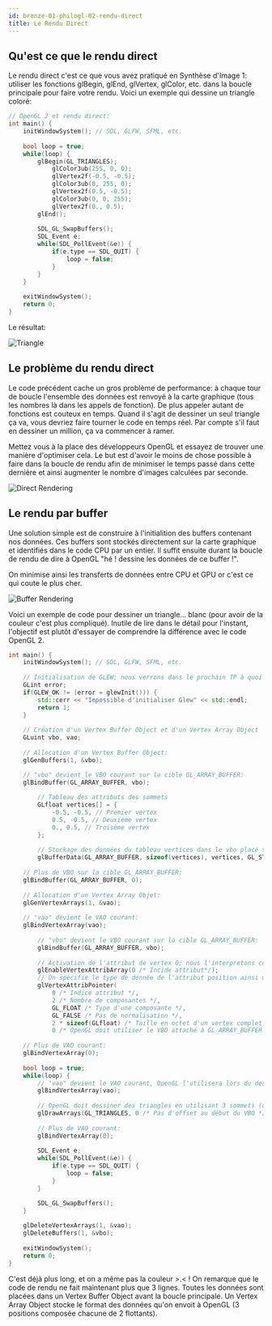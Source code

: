 ```yaml
---
id: bronze-01-philogl-02-rendu-direct
title: Le Rendu Direct
---
```


## Qu'est ce que le rendu direct

Le rendu direct c'est ce que vous avez pratiqué en Synthèse d'Image 1: utiliser les fonctions glBegin, glEnd, glVertex, glColor, etc. dans la boucle principale pour faire votre rendu. Voici un exemple qui dessine un triangle coloré:

```cpp
// OpenGL 2 et rendu direct:
int main() {
    initWindowSystem(); // SDL, GLFW, SFML, etc.
    
    bool loop = true;
    while(loop) {
        glBegin(GL_TRIANGLES);
            glColor3ub(255, 0, 0);
            glVertex2f(-0.5, -0.5);
            glColor3ub(0, 255, 0);
            glVertex2f(0.5, -0.5);
            glColor3ub(0, 0, 255);
            glVertex2f(0., 0.5);
        glEnd();
        
        SDL_GL_SwapBuffers();
        SDL_Event e;
        while(SDL_PollEvent(&e)) {
            if(e.type == SDL_QUIT) {
                loop = false;
            }
        }
    }
    
    exitWindowSystem();
    return 0;
}
```

Le résultat:

![Triangle](/openglnoel/img/triangle.png)


## Le problème du rendu direct

Le code précédent cache un gros problème de performance: à chaque tour de boucle l'ensemble des données est renvoyé à la carte graphique (tous les nombres là dans les appels de fonction). De plus appeler autant de fonctions est couteux en temps. Quand il s'agit de dessiner un seul triangle ça va, vous devriez faire tourner le code en temps réel. Par compte s'il faut en dessiner un million, ça va commencer à ramer.

Mettez vous à la place des développeurs OpenGL et essayez de trouver une manière d'optimiser cela. Le but est d'avoir le moins de chose possible à faire dans la boucle de rendu afin de minimiser le temps passé dans cette dernière et ainsi augmenter le nombre d'images calculées par seconde.

![Direct Rendering](/openglnoel/img/direct_rendering.png)

## Le rendu par buffer

Une solution simple est de construire à l'initialition des buffers contenant nos données. Ces buffers sont stockés directement sur la carte graphique et identifiés dans le code CPU par un entier. Il suffit ensuite durant la boucle de rendu de dire à OpenGL "hé ! dessine les données de ce buffer !".

On minimise ainsi les transferts de données entre CPU et GPU or c'est ce qui coute le plus cher.

![Buffer Rendering](/openglnoel/img/vbo_rendering.png)

Voici un exemple de code pour dessiner un triangle... blanc (pour avoir de la couleur c'est plus compliqué). Inutile de lire dans le détail pour l'instant, l'objectif est plutôt d'essayer de comprendre la différence avec le code OpenGL 2.

```cpp
int main() {
    initWindowSystem(); // SDL, GLFW, SFML, etc.
    
    // Initialisation de GLEW; nous verrons dans le prochain TP à quoi cela sert.
    GLint error;
    if(GLEW_OK != (error = glewInit())) {
        std::cerr << "Impossible d'initialiser Glew" << std::endl;
        return 1;
    }
    
    // Création d'un Vertex Buffer Object et d'un Vertex Array Object
    GLuint vbo, vao;
    
    // Allocation d'un Vertex Buffer Object:
    glGenBuffers(1, &vbo);

    // "vbo" devient le VBO courant sur la cible GL_ARRAY_BUFFER:
    glBindBuffer(GL_ARRAY_BUFFER, vbo);
    
        // Tableau des attributs des sommets
        GLfloat vertices[] = {
            -0.5, -0.5, // Premier vertex
            0.5, -0.5, // Deuxième vertex
            0., 0.5, // Troisème vertex
        };
        
        // Stockage des données du tableau vertices dans le vbo placé sur GL_ARRAY_BUFFER (c'est à dire "vbo" ici) :
        glBufferData(GL_ARRAY_BUFFER, sizeof(vertices), vertices, GL_STATIC_DRAW);
    
    // Plus de VBO sur la cible GL_ARRAY_BUFFER:
    glBindBuffer(GL_ARRAY_BUFFER, 0);
    
    // Allocation d'un Vertex Array Objet:
    glGenVertexArrays(1, &vao);
    
    // "vao" devient le VAO courant:
    glBindVertexArray(vao);
    
        // "vbo" devient le VBO courant sur la cible GL_ARRAY_BUFFER:
        glBindBuffer(GL_ARRAY_BUFFER, vbo);
        
        // Activation de l'attribut de vertex 0; nous l'interpretons comme la position
        glEnableVertexAttribArray(0 /* Incide attribut*/);
        // On spécifie le type de donnée de l'attribut position ainsi que la manière dont il est stocké dans le VBO
        glVertexAttribPointer(
            0 /* Indice attribut */, 
            2 /* Nombre de composantes */, 
            GL_FLOAT /* Type d'une composante */, 
            GL_FALSE /* Pas de normalisation */, 
            2 * sizeof(GLfloat) /* Taille en octet d'un vertex complet entre chaque attribut position */, 
            0 /* OpenGL doit utiliser le VBO attaché à GL_ARRAY_BUFFER et commencer à l'offset 0 */);
        
    // Plus de VAO courant:
    glBindVertexArray(0);
    
    bool loop = true;
    while(loop) {
        // "vao" devient le VAO courant, OpenGL l'utilisera lors du dessin pour avoir des informations sur les sommets
        glBindVertexArray(vao);
        
        // OpenGL doit dessiner des triangles en utilisant 3 sommets (donc un seul triangle)
        glDrawArrays(GL_TRIANGLES, 0 /* Pas d'offset au début du VBO */, 3);
        
        // Plus de VAO courant:
        glBindVertexArray(0);
        
        SDL_Event e;
        while(SDL_PollEvent(&e)) {
            if(e.type == SDL_QUIT) {
                loop = false;
            }
        }

        SDL_GL_SwapBuffers();
    }
    
    glDeleteVertexArrays(1, &vao);
    glDeleteBuffers(1, &vbo);
    
    exitWindowSystem();
    return 0;
}
```

C'est déjà plus long, et on a même pas la couleur >.< ! On remarque que le code de rendu ne fait maintenant plus que 3 lignes. Toutes les données sont placées dans un Vertex Buffer Object avant la boucle principale. Un Vertex Array Object stocke le format des données qu'on envoit à OpenGL (3 positions composée chacune de 2 flottants).